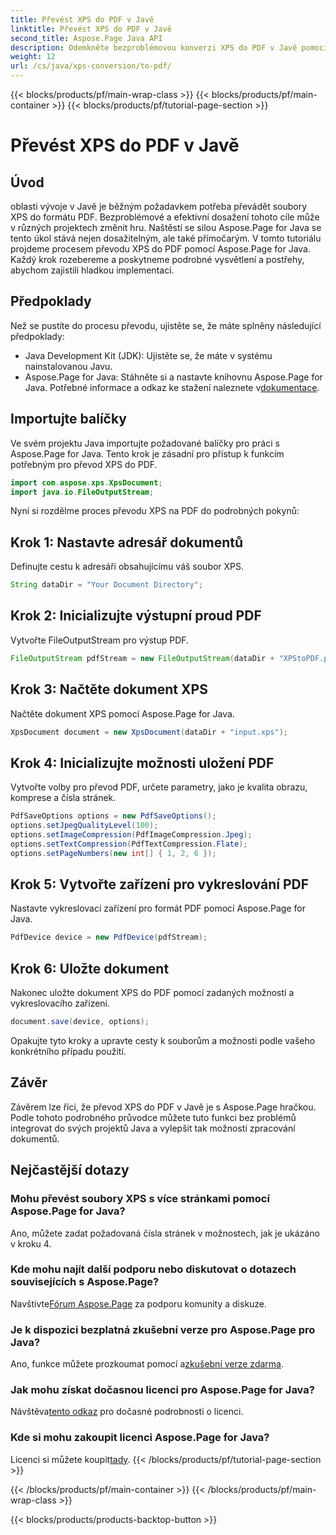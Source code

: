 ```yaml
---
title: Převést XPS do PDF v Javě
linktitle: Převést XPS do PDF v Javě
second_title: Aspose.Page Java API
description: Odemkněte bezproblémovou konverzi XPS do PDF v Javě pomocí Aspose.Page. Postupujte podle našeho podrobného průvodce pro efektivní a přesné zpracování dokumentů.
weight: 12
url: /cs/java/xps-conversion/to-pdf/
---
```


{{< blocks/products/pf/main-wrap-class >}}
{{< blocks/products/pf/main-container >}}
{{< blocks/products/pf/tutorial-page-section >}}

# Převést XPS do PDF v Javě

## Úvod
oblasti vývoje v Javě je běžným požadavkem potřeba převádět soubory XPS do formátu PDF. Bezproblémové a efektivní dosažení tohoto cíle může v různých projektech změnit hru. Naštěstí se silou Aspose.Page for Java se tento úkol stává nejen dosažitelným, ale také přímočarým.
V tomto tutoriálu projdeme procesem převodu XPS do PDF pomocí Aspose.Page for Java. Každý krok rozebereme a poskytneme podrobné vysvětlení a postřehy, abychom zajistili hladkou implementaci.
## Předpoklady
Než se pustíte do procesu převodu, ujistěte se, že máte splněny následující předpoklady:
- Java Development Kit (JDK): Ujistěte se, že máte v systému nainstalovanou Javu.
-  Aspose.Page for Java: Stáhněte si a nastavte knihovnu Aspose.Page for Java. Potřebné informace a odkaz ke stažení naleznete v[dokumentace](https://reference.aspose.com/page/java/).
## Importujte balíčky
Ve svém projektu Java importujte požadované balíčky pro práci s Aspose.Page for Java. Tento krok je zásadní pro přístup k funkcím potřebným pro převod XPS do PDF.
```java
import com.aspose.xps.XpsDocument;
import java.io.FileOutputStream;
```
Nyní si rozdělme proces převodu XPS na PDF do podrobných pokynů:
## Krok 1: Nastavte adresář dokumentů
Definujte cestu k adresáři obsahujícímu váš soubor XPS.
```java
String dataDir = "Your Document Directory";
```
## Krok 2: Inicializujte výstupní proud PDF
Vytvořte FileOutputStream pro výstup PDF.
```java
FileOutputStream pdfStream = new FileOutputStream(dataDir + "XPStoPDF.pdf");
```
## Krok 3: Načtěte dokument XPS
Načtěte dokument XPS pomocí Aspose.Page for Java.
```java
XpsDocument document = new XpsDocument(dataDir + "input.xps");
```
## Krok 4: Inicializujte možnosti uložení PDF
Vytvořte volby pro převod PDF, určete parametry, jako je kvalita obrazu, komprese a čísla stránek.
```java
PdfSaveOptions options = new PdfSaveOptions();
options.setJpegQualityLevel(100);
options.setImageCompression(PdfImageCompression.Jpeg);
options.setTextCompression(PdfTextCompression.Flate);
options.setPageNumbers(new int[] { 1, 2, 6 });
```
## Krok 5: Vytvořte zařízení pro vykreslování PDF
Nastavte vykreslovací zařízení pro formát PDF pomocí Aspose.Page for Java.
```java
PdfDevice device = new PdfDevice(pdfStream);
```
## Krok 6: Uložte dokument
Nakonec uložte dokument XPS do PDF pomocí zadaných možností a vykreslovacího zařízení.
```java
document.save(device, options);
```
Opakujte tyto kroky a upravte cesty k souborům a možnosti podle vašeho konkrétního případu použití.
## Závěr
Závěrem lze říci, že převod XPS do PDF v Javě je s Aspose.Page hračkou. Podle tohoto podrobného průvodce můžete tuto funkci bez problémů integrovat do svých projektů Java a vylepšit tak možnosti zpracování dokumentů.

## Nejčastější dotazy
### Mohu převést soubory XPS s více stránkami pomocí Aspose.Page for Java?
Ano, můžete zadat požadovaná čísla stránek v možnostech, jak je ukázáno v kroku 4.
### Kde mohu najít další podporu nebo diskutovat o dotazech souvisejících s Aspose.Page?
 Navštivte[Fórum Aspose.Page](https://forum.aspose.com/c/page/39) za podporu komunity a diskuze.
### Je k dispozici bezplatná zkušební verze pro Aspose.Page pro Java?
 Ano, funkce můžete prozkoumat pomocí a[zkušební verze zdarma](https://releases.aspose.com/).
### Jak mohu získat dočasnou licenci pro Aspose.Page for Java?
 Návštěva[tento odkaz](https://purchase.aspose.com/temporary-license/) pro dočasné podrobnosti o licenci.
### Kde si mohu zakoupit licenci Aspose.Page for Java?
 Licenci si můžete koupit[tady](https://purchase.aspose.com/buy).
{{< /blocks/products/pf/tutorial-page-section >}}

{{< /blocks/products/pf/main-container >}}
{{< /blocks/products/pf/main-wrap-class >}}

{{< blocks/products/products-backtop-button >}}
